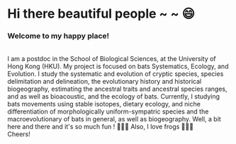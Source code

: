 # Hi there beautiful people ~ ~ 😄
### Welcome to my happy place!
<br />
I am a postdoc in the School of Biological Sciences, at the University of Hong Kong (HKU). My project is focused on bats Systematics, Ecology, and Evolution. I study the systematic and evolution of cryptic species, species delimitation and delineation, the evolutionary history and historical biogeography, estimating the ancestral traits and ancestral species ranges, and as well as bioacoustic, and the ecology of bats. Currently, I studying bats movements using stable isotopes, dietary ecology, and niche differentiation of morphologically uniform-sympatric species and the macroevolutionary of bats in general, as well as biogeography. Well, a bit here and there and it's so much fun ! 🦇🦇🦇 Also, I love frogs 🐸🐸🐸
<br />
Cheers!


